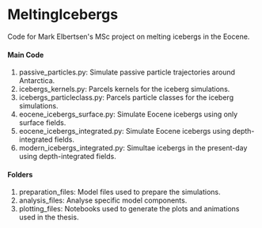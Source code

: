 # MeltingIcebergs
Code for Mark Elbertsen's MSc project on melting icebergs in the Eocene.

#### Main Code
1) passive_particles.py: Simulate passive particle trajectories around Antarctica.
2) icebergs_kernels.py: Parcels kernels for the iceberg simulations.
3) icebergs_particleclass.py: Parcels particle classes for the iceberg simulations.
4) eocene_icebergs_surface.py: Simulate Eocene icebergs using only surface fields.
5) eocene_icebergs_integrated.py: Simulate Eocene icebergs using depth-integrated fields.
6) modern_icebergs_integrated.py: Simultae icebergs in the present-day using depth-integrated fields.

#### Folders
1) preparation_files: Model files used to prepare the simulations.
2) analysis_files: Analyse specific model components.
3) plotting_files: Notebooks used to generate the plots and animations used in the thesis.
